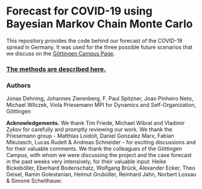 
# Forecast for COVID-19 using Bayesian Markov Chain Monte Carlo

This repository provides the code behind our forecast of the COVID-19 spread in Germany. It was used for the three possible future scenarios that we discuss on the [Göttingen Campus Page](https://goettingen-campus.de/research/szenarien-covid-19).

### [The methods are described here.](https://pad.gwdg.de/s/ByQgsSP88)

### Authors
Jonas Dehning, Johannes Zierenberg,  F. Paul Spitzner, Joao Pinheiro Neto, Michael Wilczek, Viola Priesemann
MPI for Dynamics and Self-Organization, Göttingen

**Acknowledgements.**
We thank Tim Friede, Michael Wibral and Vladimir Zykov for  carefully and promptly reviewing our work. We thank the Priesemann group - Matthias Loidolt, Daniel Gonzalez Marx, Fabian Mikulasch, Lucas Rudelt & Andreas Schneider - for exciting discussions and for their valuable comments. We thank the colleagues of the Göttingen Campus, with whom we were discussing the project and the case forecast in the past weeks very intensively, for their valuable input: Heike Bickeböller, Eberhard Bodenschatz, Wolfgang Brück, Alexander Ecker, Theo Geisel, Ramin Golestanian, Helmut Grubüller, Reinhard Jahn, Norbert Lossau & Simone Scheithauer.
